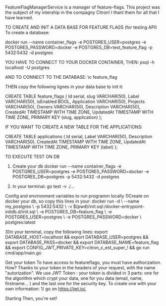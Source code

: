 FeatureFlagManagerService is a manager of feature-flags. This project was the subject of my intership in the compagny Citron!
I thanl them for all that I have learned.

TO CREATE AND INIT A DATA BASE FOR FEATURE FLAGS (for testing API)
To create a database:

docker run --name container_flags -e POSTGRES_USER=postgres -e POSTGRES_PASSWORD=docker -e POSTGRES_DB=test_feature_flag -p 5432:5432 -d postgres

YOU HAVE TO CONNECT TO YOUR DOCKER CONTAINER, THEN: psql -h localhost -U postgres

AND TO CONNECT TO THE DATABASE: \c feature_flag

THEN copy the following lignes in your data base to init it:

CREATE TABLE feature_flags ( Id serial, slug VARCHAR(50), Label VARCHAR(50), isEnabled BOOL, Application VARCHAR(50), Projects VARCHAR(50), Owners VARCHAR(50), Description VARCHAR(50), CreatedAt TIMESTAMP WITH TIME ZONE, UpdatedAt TIMESTAMP WITH TIME ZONE, PRIMARY KEY (slug, application) );

IF YOU WANT TO CREATE A NEW TABLE FOR THE APPLICATIONS:

CREATE TABLE applications ( Id serial, Label VARCHAR(50), Description VARCHAR(50), CreatedAt TIMESTAMP WITH TIME ZONE, UpdatedAt TIMESTAMP WITH TIME ZONE, PRIMARY KEY (label) );

TO EXECUTE TEST ON DB
1) Create your db docker run --name container_flags -e POSTGRES_USER=postgres -e POSTGRES_PASSWORD=docker -e POSTGRES_DB=postgres -p 5432:5432 -d postgres

2) In your terminal: go test -v ./...

Config and environment variables to run programm locally
1)Create on docker your db, so copy this lines in your: docker run -d \ --name my_postgres \ -p 5432:5432 \ -v $(pwd)/init.sql:/docker-entrypoint-initdb.d/init.sql \ -e POSTGRES_DB=feature_flag \ -e POSTGRES_USER=postgres \ -e POSTGRES_PASSWORD=docker \ postgres:latest

3)In your terminal, copy the following lines: export DATABASE_HOST=localhost && export DATABASE_USER=postgres && export DATABASE_PASS=docker && export DATABASE_NAME=feature_flag && export CONFIG_JWT_PRIVATE_KEY=citron_c_est_super_! && go run cmd/app/main.go

Get your token
To have access to featureflago, you must have authorization. How? Thanks to your token in the headers of your request, with the name "autorization". We use JWT Token : your token is divided in 3 parts: one for the algorithm which crypt your data, one for you data (email, name, firstname... ) and the last one for the security key. To create one with your own information: 1/ go on https://jwt.io/,



Starting
Then, you're set!